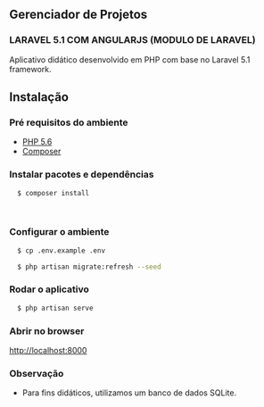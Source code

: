 ## Gerenciador de Projetos

### LARAVEL 5.1 COM ANGULARJS (MODULO DE LARAVEL)

Aplicativo didático desenvolvido em PHP com base no Laravel 5.1 framework.



## Instalação

### Pré requisitos do ambiente

* [PHP 5.6](https://secure.php.net)
* [Composer](https://getcomposer.org)

### Instalar pacotes e dependências

```sh
  $ composer install

 
```

### Configurar o ambiente

```sh
  $ cp .env.example .env

  $ php artisan migrate:refresh --seed
```

### Rodar o aplicativo

```sh
  $ php artisan serve
```

### Abrir no browser

[http://localhost:8000](http://localhost:8000)


### Observação

* Para fins didáticos, utilizamos um banco de dados SQLite.


